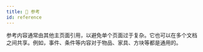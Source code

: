 ```yaml
---
title: 📒 参考
id: reference
---
```


参考内容通常由其他主页面引用，以避免单个页面过于复杂。它也可以在多个文档之间共享。例如，事件、条件等内容对于物品、家具、方块等都是通用的。
